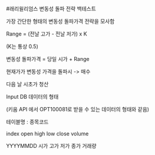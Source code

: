 #래리윌리엄스 변동성 돌파 전략 백테스트

가장 간단한 형태의 변동성 돌파가격 전략을 모사함

Range = (전날 고가 - 전날 저가) x K

(K는 통상 0.5)

변동성 돌파가격 = 당일 시가 + Range

현재가가 변동성 가격을 돌파시 -> 매수

다음 날 시초가 청산

Input DB 데이터의 형태

(키움 API 에서 OPT100081로 받을 수 있는 데이터의 형태와 같음)

테이블명 : 종목코드

  index     open high   low   close  volume
  
YYYYMMDD    시가  고가  저가  종가  거래량



